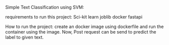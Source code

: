 Simple Text Classification using SVM:

requirements to run this project:
Sci-kit learn
joblib
docker
fastapi

How to run the project:
create an docker image using dockerfile and run the container using the image. Now, Post request can be send to predict the label to given text.